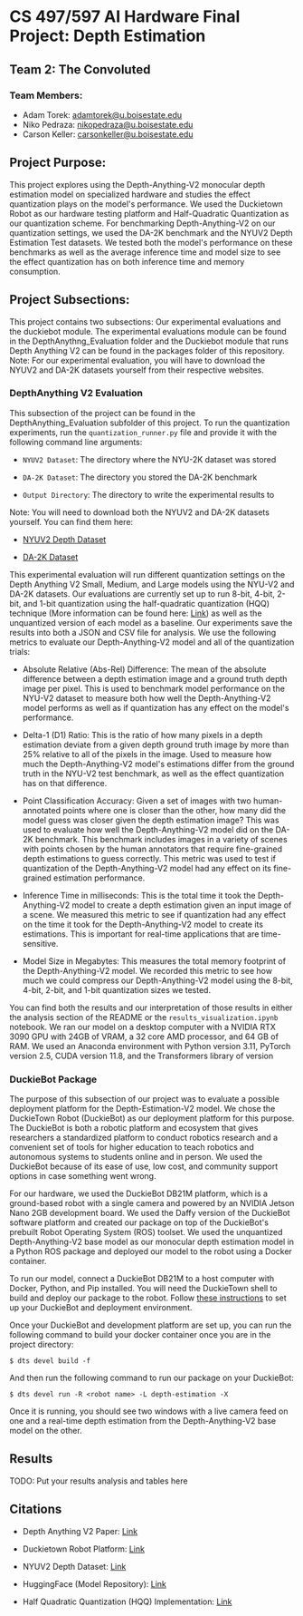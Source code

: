 # CS 497/597 AI Hardware Final Project: Depth Estimation

## Team 2: The Convoluted
### Team Members:
- Adam Torek: adamtorek@u.boisestate.edu
- Niko Pedraza: nikopedraza@u.boisestate.edu
- Carson Keller: carsonkeller@u.boisestate.edu

## Project Purpose:

This project explores using the Depth-Anything-V2 monocular depth estimation model on
specialized hardware and studies the effect quantization plays on the model's performance. 
We used the Duckietown Robot as our hardware testing platform and Half-Quadratic Quantization
as our quantization scheme. For benchmarking Depth-Anything-V2 on our quantization settings, 
we used the DA-2K benchmark and the NYUV2 Depth Estimation Test datasets. We tested both 
the model's performance on these benchmarks as well as the average inference time and model
size to see the effect quantization has on both inference time and memory consumption. 

## Project Subsections:

This project contains two subsections: Our experimental evaluations and the 
duckiebot module. The experimental evaluations module can be found in the DepthAnythng_Evaluation
folder and the Duckiebot module that runs Depth Anything V2 can be found in the packages 
folder of this repository. Note: For our experimental evaluation, you will have to download
the NYUV2 and DA-2K datasets yourself from their respective websites. 

### DepthAnything V2 Evaluation 

This subsection of the project can be found in the DepthAnything_Evaluation subfolder of
this project. To run the quantization experiments, run the `quantization_runner.py` file
and provide it with the following command line arguments:

- `NYUV2 Dataset`: The directory where the NYU-2K dataset was stored

- `DA-2K Dataset`: The directory you stored the DA-2K benchmark

- `Output Directory`: The directory to write the experimental results to

Note: You will need to download both the NYUV2 and 
DA-2K datasets yourself. You can find them here:

- [NYUV2 Depth Dataset](https://www.kaggle.com/datasets/soumikrakshit/nyu-depth-v2)

- [DA-2K Dataset](https://huggingface.co/datasets/depth-anything/DA-2K)

This experimental evaluation will run different quantization settings on the Depth Anything V2
Small, Medium, and Large models using the NYU-V2 and DA-2K datasets. Our evaluations are currently
set up to run 8-bit, 4-bit, 2-bit, and 1-bit quantization using the half-quadratic quantization
(HQQ) technique (More information can be found here: [Link](https://mobiusml.github.io/hqq_blog/)) as well as the unquantized version of each model as a baseline. Our experiments
save the results into both a JSON and CSV file for analysis. We use
the following metrics to evaluate our Depth-Anything-V2 model and all of the quantization
trials:

- Absolute Relative \(Abs-Rel\) Difference: The mean of the absolute difference between a depth
estimation image and a ground truth depth image per pixel. This is used to benchmark model
performance on the NYU-V2 dataset to measure both how well the Depth-Anything-V2 model performs
as well as if quantization has any effect on the model's performance. 

- Delta-1 (D1) Ratio: This is the ratio of how many pixels in a depth estimation deviate from
a given depth ground truth image by more than 25% relative to all of the pixels in the image.
Used to measure how much the Depth-Anything-V2 model's estimations differ from the ground truth
in the NYU-V2 test benchmark, as well as the effect quantization has on that difference.

- Point Classification Accuracy: Given a set of images with two human-annotated points where one
is closer than the other, how many did the model guess was closer given the depth estimation image?
This was used to evaluate how well the Depth-Anything-V2 model did on the DA-2K benchmark. This
benchmark includes images in a variety of scenes with points chosen by the human annotators that
require fine-grained depth estimations to guess correctly. This metric was used to test if
quantization of the Depth-Anything-V2 model had any effect on its fine-grained estimation performance.

- Inference Time in milliseconds: This is the total time it took the Depth-Anything-V2 model to 
create a depth estimation given an input image of a scene. We measured this metric to see if 
quantization had any effect on the time it took for the Depth-Anything-V2 model to
create its estimations. This is important for real-time applications that are time-sensitive.

- Model Size in Megabytes: This measures the total memory footprint of the Depth-Anything-V2
model. We recorded this metric to see how much we could compress our Depth-Anything-V2 model
using the 8-bit, 4-bit, 2-bit, and 1-bit quantization sizes we tested.

You can find both the results and our interpretation of those results in either the 
analysis section of the README or the `results_visualization.ipynb` notebook. We ran our model
on a desktop computer with a NVIDIA RTX 3090 GPU with 24GB of VRAM, a 32 core AMD processor, 
and 64 GB of RAM. We used an Anaconda environment with Python version 3.11, PyTorch version 2.5,
CUDA version 11.8, and the Transformers library of version 

### DuckieBot Package

The purpose of this subsection of our project was to evaluate a possible deployment platform
for the Depth-Estimation-V2 model. We chose the DuckieTown Robot (DuckieBot) as our deployment
platform for this purpose. The DuckieBot is both a robotic platform and ecosystem that gives
researchers a standardized platform to conduct robotics research and a convenient set of
tools for higher education to teach robotics and autonomous systems to students online and
in person. We used the DuckieBot because of its ease of use, low cost, and community support 
options in case something went wrong. 

For our hardware, we used the DuckieBot DB21M platform, which is a ground-based robot with a 
single camera and powered by an NVIDIA Jetson Nano 2GB development board. We used the Daffy 
version of the DuckieBot software platform and created our package on top of the DuckieBot's 
prebuilt Robot Operating System (ROS) toolset. We used the unquantized Depth-Anything-V2 
base model as our monocular depth estimation model in a Python ROS package and deployed our model
to the robot using a Docker container. 

To run our model, connect a DuckieBot DB21M to a host computer with Docker, Python, and Pip 
installed. You will need the DuckieTown shell to build and deploy our package to the robot.
Follow [these instructions](https://docs.duckietown.com/daffy/opmanual-duckiebot/setup/setup_laptop/index.html) 
to set up your DuckieBot and deployment environment.

Once your DuckieBot and development platform are set up,
you can run the following command to build your docker
container once you are in the project directory:

`$ dts devel build -f`

And then run the following command to run our package
on your DuckieBot:

`$ dts devel run -R <robot name> -L depth-estimation -X`

Once it is running, you should see two windows with 
a live camera feed on one and a real-time depth estimation
from the Depth-Anything-V2 base model on the other. 

## Results

TODO: Put your results analysis and tables here

## Citations

- Depth Anything V2 Paper: [Link](https://arxiv.org/abs/2406.09414) 

- Duckietown Robot Platform: [Link](https://duckietown.com/)

- NYUV2 Depth Dataset: [Link](https://cs.nyu.edu/~fergus/datasets/nyu_depth_v2.html)

- HuggingFace (Model Repository): [Link](https://huggingface.co/)

- Half Quadratic Quantization (HQQ) Implementation: [Link](https://mobiusml.github.io/hqq_blog/)